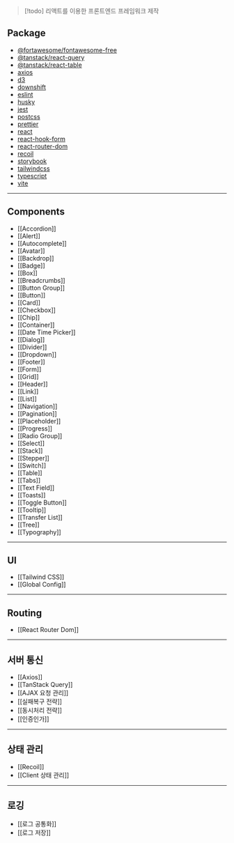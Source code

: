 > [!todo]
> 리액트를 이용한 프론트엔드 프레임워크 제작

## Package
- [@fortawesome/fontawesome-free](https://fontawesome.com/)
- [@tanstack/react-query](https://tanstack.com/query/latest)
- [@tanstack/react-table](https://tanstack.com/table/latest)
- [axios](https://axios-http.com/kr/docs/intro)
- [d3](https://d3js.org/)
- [downshift](https://www.downshift-js.com/)
- [eslint](https://eslint.org/)
- [husky](https://typicode.github.io/husky/)
- [jest](https://jestjs.io/)
- [postcss](https://postcss.org/)
- [prettier](https://prettier.io/)
- [react](https://ko.react.dev/)
- [react-hook-form](https://react-hook-form.com/)
- [react-router-dom](https://reactrouter.com/)
- [recoil](https://recoiljs.org/ko/)
- [storybook](https://storybook.js.org/)
- [tailwindcss](https://tailwindcss.com/)
- [typescript](https://www.typescriptlang.org/)
- [vite](https://ko.vitejs.dev/guide/)
---
## Components
- [[Accordion]]
- [[Alert]]
- [[Autocomplete]]
- [[Avatar]]
- [[Backdrop]]
- [[Badge]]
- [[Box]]
- [[Breadcrumbs]]
- [[Button Group]]
- [[Button]]
- [[Card]]
- [[Checkbox]]
- [[Chip]]
- [[Container]]
- [[Date Time Picker]]
- [[Dialog]]
- [[Divider]]
- [[Dropdown]]
- [[Footer]]
- [[Form]]
- [[Grid]]
- [[Header]]
- [[Link]]
- [[List]]
- [[Navigation]]
- [[Pagination]]
- [[Placeholder]]
- [[Progress]]
- [[Radio Group]]
- [[Select]]
- [[Stack]]
- [[Stepper]]
- [[Switch]]
- [[Table]]
- [[Tabs]]
- [[Text Field]]
- [[Toasts]]
- [[Toggle Button]]
- [[Tooltip]]
- [[Transfer List]]
- [[Tree]]
- [[Typography]]
---
## UI
- [[Tailwind CSS]]
- [[Global Config]]
---
## Routing
- [[React Router Dom]]
---
## 서버 통신
- [[Axios]]
- [[TanStack Query]]
- [[AJAX 요청 관리]]
- [[실패복구 전략]]
- [[동시처리 전략]]
- [[인증인가]]
---
## 상태 관리
- [[Recoil]]
- [[Client 상태 관리]]
---
## 로깅
- [[로그 공통화]]
- [[로그 저장]]